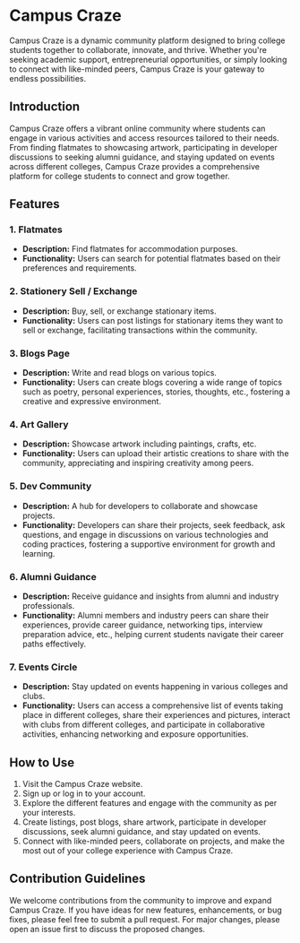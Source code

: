 # Campus Craze

Campus Craze is a dynamic community platform designed to bring college students together to collaborate, innovate, and thrive. Whether you're seeking academic support, entrepreneurial opportunities, or simply looking to connect with like-minded peers, Campus Craze is your gateway to endless possibilities.

## Introduction

Campus Craze offers a vibrant online community where students can engage in various activities and access resources tailored to their needs. From finding flatmates to showcasing artwork, participating in developer discussions to seeking alumni guidance, and staying updated on events across different colleges, Campus Craze provides a comprehensive platform for college students to connect and grow together.

## Features

### 1. Flatmates
- **Description:** Find flatmates for accommodation purposes.
- **Functionality:** Users can search for potential flatmates based on their preferences and requirements.

### 2. Stationery Sell / Exchange
- **Description:** Buy, sell, or exchange stationary items.
- **Functionality:** Users can post listings for stationary items they want to sell or exchange, facilitating transactions within the community.

### 3. Blogs Page
- **Description:** Write and read blogs on various topics.
- **Functionality:** Users can create blogs covering a wide range of topics such as poetry, personal experiences, stories, thoughts, etc., fostering a creative and expressive environment.

### 4. Art Gallery
- **Description:** Showcase artwork including paintings, crafts, etc.
- **Functionality:** Users can upload their artistic creations to share with the community, appreciating and inspiring creativity among peers.

### 5. Dev Community
- **Description:** A hub for developers to collaborate and showcase projects.
- **Functionality:** Developers can share their projects, seek feedback, ask questions, and engage in discussions on various technologies and coding practices, fostering a supportive environment for growth and learning.

### 6. Alumni Guidance
- **Description:** Receive guidance and insights from alumni and industry professionals.
- **Functionality:** Alumni members and industry peers can share their experiences, provide career guidance, networking tips, interview preparation advice, etc., helping current students navigate their career paths effectively.

### 7. Events Circle
- **Description:** Stay updated on events happening in various colleges and clubs.
- **Functionality:** Users can access a comprehensive list of events taking place in different colleges, share their experiences and pictures, interact with clubs from different colleges, and participate in collaborative activities, enhancing networking and exposure opportunities.

## How to Use

1. Visit the Campus Craze website.
2. Sign up or log in to your account.
3. Explore the different features and engage with the community as per your interests.
4. Create listings, post blogs, share artwork, participate in developer discussions, seek alumni guidance, and stay updated on events.
5. Connect with like-minded peers, collaborate on projects, and make the most out of your college experience with Campus Craze.

## Contribution Guidelines

We welcome contributions from the community to improve and expand Campus Craze. If you have ideas for new features, enhancements, or bug fixes, please feel free to submit a pull request. For major changes, please open an issue first to discuss the proposed changes.
